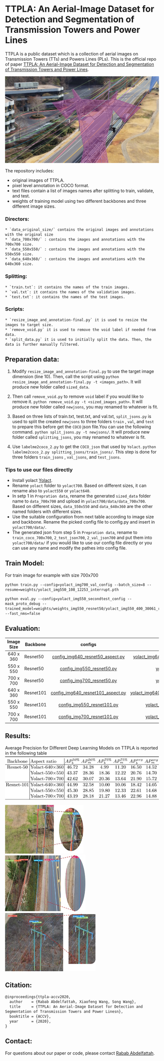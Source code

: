 # TTPLA: An Aerial-Image Dataset for Detection and Segmentation of Transmission Towers and Power Lines

TTPLA is a public dataset which is a collection of aerial images on
Transmission Towers (TTs) and Powers Lines (PLs). This is the official repo of paper [TTPLA: An Aerial-Image Dataset for Detection
and Segmentation of Transmission Towers and
Power Lines](camera_ready_final.pdf). 

![Screenshot](fig/69_00806_80.jpg)

The repository includes:
* original images of TTPLA.
* pixel level annotation in COCO format.
* text files contain a list of images names after splitting to train, validate, and test.
* weights of training model using two different backbones and three different image sizes.

### Directors:
```
* `data_original_size/` contains the original images and annotations with the original size
* `data_700x700/` : contains the images and annotations with the 700x700 size.
* `data_550x550/` : contains the images and annotations with the 550x550 size.
* `data_640x360/` : contains the images and annotations with the 640x360 size.
```
### Splitting:
```
* `train.txt`: it contains the names of the train images.
* `val.txt`: it contains the names of the validation images.
* `test.txt`: it contains the names of the test images.
```
### Scripts:
```
* `resize_image_and_annotation-final.py` it is used to resize the images to target size.
* `remove_void.py` it is used to remove the void label if needed from data.
* `split_data.py` it is used to initially split the data. Then, the data is further manually filtered.
```

## Preparation data:

1. Modify `resize_image_and_annotation-final.py` to use the target image dimension (line 10). Then, call the script using
`python resize_image_and_annotation-final.py -t <images_path>`. It will produce new folder called `sized_data`.

2. Then call `remove_void.py` to remove `void` label if you would like to remove it.
`python remove_void.py -t <sized_images_path>`. It will produce new folder called `newjsons`, you may renamed to whatever is fit.

3. Based on three lists of train.txt, test.txt, and val.txt, `split_jsons.py` is used to split the created `newjsons` to three folders `train` , `val`, and `test` to prepare this before get the `COCO` json file.You can use the following command.
`python split_jsons.py -t newjsons/`. It will produce new folder called `splitting_jsons`, you may renamed to whatever is fit.

5. Use `labelme2coco_2.py` to get the `COCO_json` that used by `Yolact`.
`python labelme2coco_2.py splitting_jsons/train_jsons/`. This step is done for three folders `train_jsons` , `val_jsons`, and `test_jsons`.

 ### Tips to use our files directly
  * Install yolact [Yolact](https://github.com/dbolya/yolact#evaluation).
  * Rename `yolact` folder to `yolact700`. Based on different sizes, it can rename also to `yolact550` or `yolact640`.
  * In setp 1 in `Prepration data`, rename the generated `sized_data` folder name to `data_700x700` and upload in `yolact700/data/data_700x700`. Based on different sizes, `data_550x550` and `data_640x360` are the other named folders with different sizes.
  * Use the suitable configuration from next table according to image size and backbone. Rename the picked config file to config.py and insert in `yolact700/data/`.
  * The generated json from step 5 in `Prepration data`, rename to `train_coco_700x700`, `2_test_json700`, `2_val_json700` and put them into `yolact700/data/` if you would like to use our config file directly or you can use any name and modify the pathes into config file.
  
## Train Model:
For train image for example with size 700x700 
```
python train.py --config=yolact_img700_val_config --batch_size=8 --resume=weights/yolact_img550_108_12253_interrupt.pth
```
```
python eval.py --config=yolact_img550_secondtest_config --mask_proto_debug --trained_model=weights/weights_img550_resnet50/yolact_img550_400_30061_resnet50_sep7_2217.pth --fast_nms=false

```

## Evaluation:

|Image Size| Backbone|configs| weights|
|:-------------:| ------------- |:-------------:| -----:|
|640 x 360 |Resnet50 | [config_img640_resnet50_aspect.py](https://drive.google.com/file/d/1ocoYiTDFBcdI8Es8dZlMbsbFGkaLKw98/view?usp=sharing)| [yolact_img640_secondval_399_30000_resnet50.pth](https://drive.google.com/file/d/1IDfQlBJ2VAIpyaOSUs2Ecmf_rsl8nSdc/view?usp=sharing)|
|550 x 550 |Resnet50 | [config_img550_resnet50.py](https://drive.google.com/file/d/1buxmIli7cxiFwJ7krOCTOojwgDeR2AUM/view?usp=sharing0)   | [yolact_img550_399_30000_resnet50.pth](https://drive.google.com/file/d/1mKYRP7LOVgrFN5Vsug-tyI6XDEZ8c62k/view?usp=sharing) |
| 700 x 700|Resnet50 | [config_img700_resnet50.py](https://drive.google.com/file/d/1NCe8W7QKlDhDF-nrH2iLAr0kiHdC6T7w/view?usp=sharing)  | [yolact_img700_399_30000_resnet50.pth](https://drive.google.com/file/d/1y8g-KepFdcSBWKRdHTHB8vygjKsFTyKr/view?usp=sharing) |
|640 x 360 |Resnet101| [config_img640_resnet101_aspect.py](https://drive.google.com/file/d/1sq3WSdH-wqRLbIaZO9g4uBYA6WQec3uC/view?usp=sharing)| [yolact_img640_secondval_399_45100_resnet101.pth](https://drive.google.com/file/d/1IDfQlBJ2VAIpyaOSUs2Ecmf_rsl8nSdc/view?usp=sharing) |
|550 x 550 |Resnet101| [config_img550_resnet101.py](https://drive.google.com/file/d/1XM7ryEokOe98Y6XNmx9qvuK8rPujoJvL/view?usp=sharing)| [yolact_img550_399_45100_resnet101_b8.pth](https://drive.google.com/file/d/1zP4usEnaAUeGuqq179iLocy2J5TO4eJH/view?usp=sharing) |
|700 x 700 |Resnet101| [config_img700_resnet101.py](https://drive.google.com/file/d/1QfPvi2FTJv1JByqM70qM7nQjGpNI_kNi/view?usp=sharing)| [yolact_img700_399_45100_resnet101_b8.pth](https://drive.google.com/file/d/1IDfQlBJ2VAIpyaOSUs2Ecmf_rsl8nSdc/view?usp=sharing)|

## Results:

Average Precision for Different Deep Learning Models on TTPLA is reported in the following table
![results](fig/result.jpg)


![Classification falseness](fig/fig1_s20.jpg)
![Detection falseness](fig/fig3_s20.jpg)
![Segmentation falseness](fig/fig4_s20.jpg)



## Citation:
```
@inproceedings{ttpla-accv2020,
  author    = {Rabab Abdelfattah, Xiaofeng Wang, Song Wang},
  title     = {TTPLA: An Aerial-Image Dataset for Detection and Segmentation of Transmission Towers and Power Linesn},
  booktitle = {ACCV},
  year      = {2020},
}
```
## Contact:
For questions about our paper or code, please contact [Rabab Abdelfattah](rabab@email.sc.edu).
